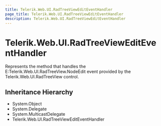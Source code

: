 ```yaml
---
title: Telerik.Web.UI.RadTreeViewEditEventHandler
page_title: Telerik.Web.UI.RadTreeViewEditEventHandler
description: Telerik.Web.UI.RadTreeViewEditEventHandler
---
```


# Telerik.Web.UI.RadTreeViewEditEventHandler

Represents the method that handles the E:Telerik.Web.UI.RadTreeView.NodeEdit event provided by the Telerik.Web.UI.RadTreeView control.

## Inheritance Hierarchy

* System.Object
* System.Delegate
* System.MulticastDelegate
* Telerik.Web.UI.RadTreeViewEditEventHandler

